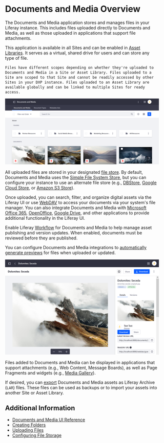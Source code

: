 # Documents and Media Overview

The Documents and Media application stores and manages files in your Liferay instance. This includes files uploaded directly to Documents and Media, as well as those uploaded in applications that support file attachments.

This application is available in all Sites and can be enabled in [Asset Libraries](../asset-libraries/asset-libraries-overview.md). It serves as a virtual, shared drive for users and can store any type of file.

```{tip}
Files have different scopes depending on whether they're uploaded to Documents and Media in a Site or Asset Library. Files uploaded to a Site are scoped to that Site and cannot be readily accessed by other Sites in your DXP instance. Files uploaded to an Asset Library are available globally and can be linked to multiple Sites for ready access.
```

![Use Documents and Media to store, view, and manage files for a Liferay instance.](./documents-and-media-overview/images/01.png)

All uploaded files are stored in your designated [file store](../../system-administration/file-storage.md). By default, Documents and Media uses the [Simple File System Store](../../system-administration/file-storage/other-file-store-types/simple-file-system-store.md), but you can configure your instance to use an alternate file store (e.g., [DBStore](../../system-administration/file-storage/other-file-store-types/dbstore.md), [Google Cloud Store](../../system-administration/file-storage/other-file-store-types/google-cloud-storage.md), or [Amazon S3 Store](../../system-administration/file-storage/other-file-store-types/amazon-s3-store.md)).

Once uploaded, you can search, filter, and organize digital assets via the Liferay UI or use [WebDAV](./publishing-and-sharing/accessing-documents-with-webdav.md) to access your documents via your system's file manager. You can also integrate Documents and Media with [Microsoft Office 365](./devops/enabling-document-creation-and-editing-with-microsoft-office-365.md), [OpenOffice](./devops/enabling-openoffice-libreoffice-integration.md), [Google Drive](./devops/google-drive-integration/enabling-links-to-google-drive-documents.md), and other applications to provide additional functionality in the Liferay UI.

Enable Liferay [Workflow](../../process-automation/workflow/using-workflows/activating-workflow.md#activating-workflow-for-specific-applications) for Documents and Media to help manage asset publishing and version updates. When enabled, documents must be reviewed before they are published.

You can configure Documents and Media integrations to [automatically generate previews](./devops/configuring-documents-and-media-previews.md) for files when uploaded or updated.

![Use Documents and Media integrations to generate file previews.](./documents-and-media-overview/images/02.png)

Files added to Documents and Media can be displayed in applications that support attachments (e.g., Web Content, Message Boards), as well as Page Fragments and widgets (e.g., [Media Gallery](./publishing-and-sharing/publishing-documents.md#using-the-media-gallery-widget.md)).

If desired, you can [export](../../site-building/building-sites/importing-exporting-pages-and-content.md) Documents and Media assets as Liferay Archive (`LAR`) files. These files can be used as backups or to import your assets into another Site or Asset Library.

## Additional Information

* [Documents and Media UI Reference](./documents-and-media-ui-reference.md)
* [Creating Folders](./uploading-and-managing/creating-folders.md)
* [Uploading Files](./uploading-and-managing/uploading-files.md)
* [Configuring File Storage](../../system-administration/file-storage.md)
